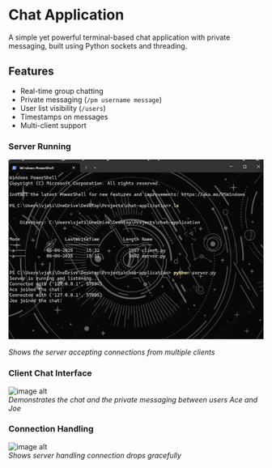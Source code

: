 # Chat Application

A simple yet powerful terminal-based chat application with private messaging, built using Python sockets and threading.

## Features
- Real-time group chatting
- Private messaging (`/pm username message`)
- User list visibility (`/users`)
- Timestamps on messages
- Multi-client support

### Server Running
![image alt](https://github.com/jatin913/chat-application/blob/2116af892c718213f44cb2b9b50db89b2057ce30/Server.png)

*Shows the server accepting connections from multiple clients*

### Client Chat Interface
![image alt]((https://github.com/jatin913/chat-application/blob/2116af892c718213f44cb2b9b50db89b2057ce30/client.png))  
*Demonstrates the chat and the private messaging between users Ace and Joe*

### Connection Handling
![image alt]((https://github.com/jatin913/chat-application/blob/2116af892c718213f44cb2b9b50db89b2057ce30/disconnected.png))  
*Shows server handling connection drops gracefully*

